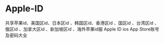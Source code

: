 # Apple-ID
共享苹果id、美国区id、日本区id 、韩国区id、香港区id 、国区id 、台湾区id 、俄区id 、加拿大区id 、新加坡区id 、海外苹果id服 Apple ID  ios  App Store账号及密码大全

